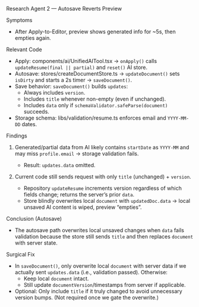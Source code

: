Research Agent 2 — Autosave Reverts Preview

Symptoms
- After Apply-to-Editor, preview shows generated info for ~5s, then empties again.

Relevant Code
- Apply: components/ai/UnifiedAITool.tsx → `onApply()` calls `updateResume(final || partial)` and `reset()` AI store.
- Autosave: stores/createDocumentStore.ts → `updateDocument()` sets `isDirty` and starts a 2s timer → `saveDocument()`.
- Save behavior: `saveDocument()` builds `updates`:
  - Always includes `version`.
  - Includes `title` whenever non-empty (even if unchanged).
  - Includes `data` only if `schemaValidator.safeParse(document)` succeeds.
- Storage schema: libs/validation/resume.ts enforces email and `YYYY-MM-DD` dates.

Findings
1) Generated/partial data from AI likely contains `startDate` as `YYYY-MM` and may miss `profile.email` → storage validation fails.
   - Result: `updates.data` omitted.

2) Current code still sends request with only `title` (unchanged) + `version`.
   - Repository `updateResume` increments version regardless of which fields change; returns the server’s prior `data`.
   - Store blindly overwrites local `document` with `updatedDoc.data` → local unsaved AI content is wiped, preview “empties”.

Conclusion (Autosave)
- The autosave path overwrites local unsaved changes when `data` fails validation because the store still sends `title` and then replaces `document` with server state.

Surgical Fix
- In `saveDocument()`, only overwrite local `document` with server data if we actually sent `updates.data` (i.e., validation passed). Otherwise:
  - Keep local `document` intact.
  - Still update `documentVersion`/timestamps from server if applicable.
- Optional: Only include `title` if it truly changed to avoid unnecessary version bumps. (Not required once we gate the overwrite.)

